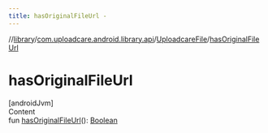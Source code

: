 ```yaml
---
title: hasOriginalFileUrl -
---
```

//[library](../../index.md)/[com.uploadcare.android.library.api](../index.md)/[UploadcareFile](index.md)/[hasOriginalFileUrl](has-original-file-url.md)



# hasOriginalFileUrl  
[androidJvm]  
Content  
fun [hasOriginalFileUrl](has-original-file-url.md)(): [Boolean](https://kotlinlang.org/api/latest/jvm/stdlib/kotlin/-boolean/index.html)  



